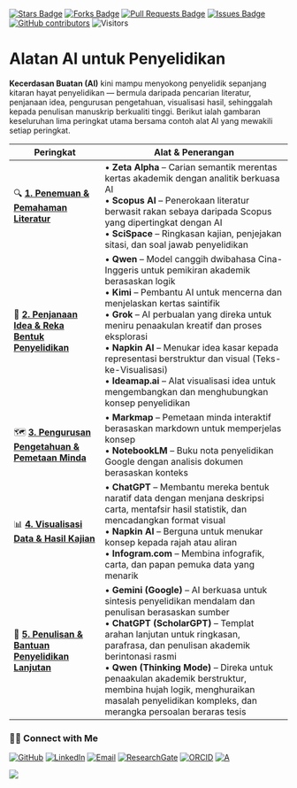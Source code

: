<a href="https://github.com/drshahizan/short-course/stargazers"><img src="https://img.shields.io/github/stars/drshahizan/short-course" alt="Stars Badge"/></a>
<a href="https://github.com/drshahizan/short-course/network/members"><img src="https://img.shields.io/github/forks/drshahizan/short-course" alt="Forks Badge"/></a>
<a href="https://github.com/drshahizan/short-course/pulls"><img src="https://img.shields.io/github/issues-pr/drshahizan/short-course" alt="Pull Requests Badge"/></a>
<a href="https://github.com/drshahizan/short-course"><img src="https://img.shields.io/github/issues/drshahizan/short-course" alt="Issues Badge"/></a>
<a href="https://github.com/drshahizan/short-course/graphs/contributors"><img alt="GitHub contributors" src="https://img.shields.io/github/contributors/drshahizan/short-course?color=2b9348"></a>
![Visitors](https://api.visitorbadge.io/api/visitors?path=https%3A%2F%2Fgithub.com%2Fdrshahizan%2Fshort-course&labelColor=%23d9e3f0&countColor=%23697689&style=flat)

# Alatan AI untuk Penyelidikan

**Kecerdasan Buatan (AI)** kini mampu menyokong penyelidik sepanjang kitaran hayat penyelidikan — bermula daripada pencarian literatur, penjanaan idea, pengurusan pengetahuan, visualisasi hasil, sehinggalah kepada penulisan manuskrip berkualiti tinggi. Berikut ialah gambaran keseluruhan lima peringkat utama bersama contoh alat AI yang mewakili setiap peringkat.

| **Peringkat** | **Alat & Penerangan** |
| -------------------------------------------------------------------------------------------------------------------------------------------------- | ---------------------------------------------------------------------------------------------------------------------------------------------------------------------------------------------------------------------------------------------------------------------------------------------------------------------------------------------------------------------------------------------------------------------------------------------------------------------------------------------- |
| 🔍 **[1. Penemuan & Pemahaman Literatur](https://github.com/drshahizan/short-course/tree/main/workshop/25ICTMBE/materials/1_ldu)**                 | • **Zeta Alpha** – Carian semantik merentas kertas akademik dengan analitik berkuasa AI <br> • **Scopus AI** – Penerokaan literatur berwasit rakan sebaya daripada Scopus yang dipertingkat dengan AI <br> • **SciSpace** – Ringkasan kajian, penjejakan sitasi, dan soal jawab penyelidikan |
| 🧠 **[2. Penjanaan Idea & Reka Bentuk Penyelidikan](https://github.com/drshahizan/short-course/tree/main/workshop/25ICTMBE/materials/2_idea)**     | • **Qwen** – Model canggih dwibahasa Cina-Inggeris untuk pemikiran akademik berasaskan logik <br> • **Kimi** – Pembantu AI untuk mencerna dan menjelaskan kertas saintifik <br> • **Grok** – AI perbualan yang direka untuk meniru penaakulan kreatif dan proses eksplorasi <br> • **Napkin AI** – Menukar idea kasar kepada representasi berstruktur dan visual (Teks-ke-Visualisasi) <br> • **Ideamap.ai** – Alat visualisasi idea untuk mengembangkan dan menghubungkan konsep penyelidikan |
| 🗺️ **[3. Pengurusan Pengetahuan & Pemetaan Minda](https://github.com/drshahizan/short-course/tree/main/workshop/25ICTMBE/materials/3_knowledge)** | • **Markmap** – Pemetaan minda interaktif berasaskan markdown untuk memperjelas konsep <br> • **NotebookLM** – Buku nota penyelidikan Google dengan analisis dokumen berasaskan konteks |
| 📊 **[4. Visualisasi Data & Hasil Kajian](https://github.com/drshahizan/short-course/tree/main/workshop/25ICTMBE/materials/4_data)**               | • **ChatGPT** – Membantu mereka bentuk naratif data dengan menjana deskripsi carta, mentafsir hasil statistik, dan mencadangkan format visual <br> • **Napkin AI** – Berguna untuk menukar konsep kepada rajah atau aliran <br> • **Infogram.com** – Membina infografik, carta, dan papan pemuka data yang menarik |
| 🤖 **[5. Penulisan & Bantuan Penyelidikan Lanjutan](https://github.com/drshahizan/short-course/tree/main/workshop/25ICTMBE/materilas/5_writing)**  | • **Gemini (Google)** – AI berkuasa untuk sintesis penyelidikan mendalam dan penulisan berasaskan sumber <br> • **ChatGPT (ScholarGPT)** – Templat arahan lanjutan untuk ringkasan, parafrasa, dan penulisan akademik berintonasi rasmi <br> • **Qwen (Thinking Mode)** – Direka untuk penaakulan akademik berstruktur, membina hujah logik, menghuraikan masalah penyelidikan kompleks, dan merangka persoalan beraras tesis                                                                  |


### 🙌🏻 Connect with Me
<p align="left">
    <a href="https://github.com/drshahizan" target="_blank"><img alt="GitHub" src="https://img.shields.io/badge/-@drshahizan-181717?style=flat-square&logo=GitHub&logoColor=white"></a>
    <a href="https://www.linkedin.com/in/drshahizan" target="_blank"><img alt="LinkedIn" src="https://img.shields.io/badge/-drshahizan-blue?style=flat-square&logo=Linkedin&logoColor=white&link=https://www.linkedin.com/in/drshahizan/"></a>
    <a href="mailto:shahizan@utm.my" target="_blank"><img alt="Email" src="https://img.shields.io/badge/-shahizan@utm.my-c14438?style=flat-square&logo=Gmail&logoColor=white&link=mailto:shahizan@utm.my.com"></a>
    <a href="https://www.researchgate.net/profile/Mohd-Othman-28" target="_blank"><img alt="ResearchGate" src="https://img.shields.io/badge/-ResearchGate-00CCBB?style=flat-square&logo=ResearchGate&logoColor=white"></a>
    <a href="https://orcid.org/0000-0003-4261-1873" target="_blank"><img alt="ORCID" src="https://img.shields.io/badge/-ORCID-A6CE39?style=flat-square&logo=ORCID&logoColor=white"></a> 
 <a href="https://visitorbadge.io/status?path=https%3A%2F%2Fgithub.com%2Fdrshahizan" target="_blank"><img alt="A" src="https://api.visitorbadge.io/api/visitors?path=https%3A%2F%2Fgithub.com%2Fdrshahizan&labelColor=%23697689&countColor=%23555555&style=plastic"></a>
 
![](https://hit.yhype.me/github/profile?user_id=81284918)
</p>


